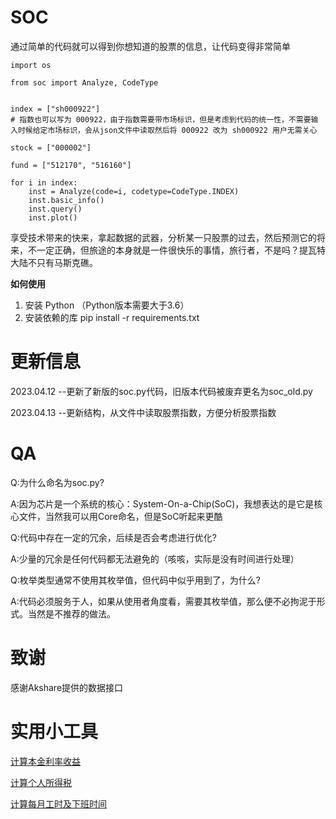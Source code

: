 # SOC
通过简单的代码就可以得到你想知道的股票的信息，让代码变得非常简单
```
import os

from soc import Analyze, CodeType


index = ["sh000922"] 
# 指数也可以写为 000922，由于指数需要带市场标识，但是考虑到代码的统一性，不需要输入时候给定市场标识，会从json文件中读取然后将 000922 改为 sh000922 用户无需关心

stock = ["000002"]

fund = ["512170", "516160"]

for i in index:
    inst = Analyze(code=i, codetype=CodeType.INDEX)
    inst.basic_info()
    inst.query()
    inst.plot()
```
享受技术带来的快来，拿起数据的武器，分析某一只股票的过去，然后预测它的将来，不一定正确，但旅途的本身就是一件很快乐的事情，旅行者，不是吗？提瓦特大陆不只有马斯克礁。

**如何使用**
1. 安装 Python （Python版本需要大于3.6）
2. 安装依赖的库 pip install -r requirements.txt

# 更新信息
2023.04.12 --更新了新版的soc.py代码，旧版本代码被废弃更名为soc_old.py

2023.04.13 --更新结构，从文件中读取股票指数，方便分析股票指数

# QA
Q:为什么命名为soc.py?

A:因为芯片是一个系统的核心：System-On-a-Chip(SoC)，我想表达的是它是核心文件，当然我可以用Core命名，但是SoC听起来更酷

Q:代码中存在一定的冗余，后续是否会考虑进行优化?

A:少量的冗余是任何代码都无法避免的（咳咳，实际是没有时间进行处理）

Q:枚举类型通常不使用其枚举值，但代码中似乎用到了，为什么?

A:代码必须服务于人，如果从使用者角度看，需要其枚举值，那么便不必拘泥于形式。当然是不推荐的做法。

# 致谢
感谢Akshare提供的数据接口

# 实用小工具 
[计算本金利率收益](./tool/calc.py)

[计算个人所得税](./tool/tax.py)

[计算每月工时及下班时间](./tool/worktime.py)
